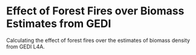# Effect of Forest Fires over Biomass Estimates from GEDI

Calculating the effect of forest fires over the estimates of biomass density from GEDI L4A.
